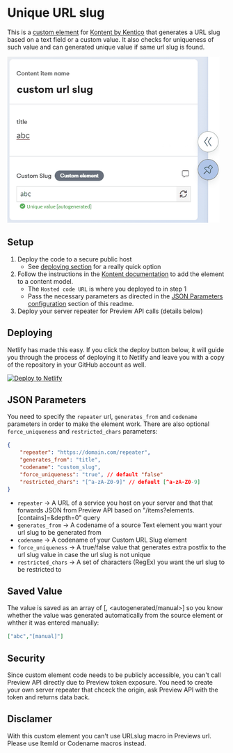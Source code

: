 # Unique URL slug

This is a [custom element](https://docs.kontent.ai/tutorials/develop-apps/integrate/integrating-your-own-content-editing-features) for [Kontent by Kentico](https://kontent.ai) that generates a URL slug based on a text field or a custom value. It also checks for uniqueness of such value and can generated unique value if same url slug is found.

![Screenshot of custom element](customurlslug.gif)

## Setup

1. Deploy the code to a secure public host
   - See [deploying section](#Deploying) for a really quick option
2. Follow the instructions in the [Kontent documentation](https://docs.kontent.ai/tutorials/develop-apps/integrate/integrating-your-own-content-editing-features#a-3--displaying-a-custom-element-in-kentico-kontent) to add the element to a content model.
   - The `Hosted code URL` is where you deployed to in step 1
   - Pass the necessary parameters as directed in the [JSON Parameters configuration](#json-parameters) section of this readme.
3. Deploy your server repeater for Preview API calls (details below)

## Deploying

Netlify has made this easy. If you click the deploy button below, it will guide you through the process of deploying it to Netlify and leave you with a copy of the repository in your GitHub account as well.

[![Deploy to Netlify](https://www.netlify.com/img/deploy/button.svg)](https://app.netlify.com/start/deploy?repository=https://github.com/hzik/custom-url-slug)

## JSON Parameters

You need to specify the `repeater` url, `generates_from` and `codename` parameters in order to make the element work. There are also optional `force_uniqueness` and `restricted_chars` parameters:

```Json
{
    "repeater": "https://domain.com/repeater",
    "generates_from": "title",
    "codename": "custom_slug",
    "force_uniqueness": "true", // default "false"
    "restricted_chars": "[^a-zA-Z0-9]" // default [^a-zA-Z0-9]
}
```
  - `repeater` -> A URL of a service you host on your server and that that forwards JSON from Preview API based on "/items?elements.<codename>[contains]=<value>&depth=0" query
  - `generates_from` -> A codename of a source Text element you want your url slug to be generated from
  - `codename` -> A codename of your Custom URL Slug element
  - `force_uniqueness` -> A true/false value that generates extra postfix to the url slug value in case the url slug is not unique
  - `restricted_chars` -> A set of characters (RegEx) you want the url slug to be restricted to

## Saved Value

The value is saved as an array of [<url slug value>, <autogenerated/manual>] so you know whether the value was generated automatically from the source element or whther it was entered manually:

```json
["abc","[manual]"]
```

## Security

Since custom element code needs to be publicly accessible, you can't call Preview API directly due to Preview token exposure. You need to create your own server repeater that chceck the origin, ask Preview API with the token and returns data back.

## Disclamer

With this custom element you can't use URLslug macro in Previews url. Please use ItemId or Codename macros instead.

